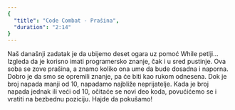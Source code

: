 ```yaml
---
{
  "title": "Code Combat - Prašina",
  "duration": "2:14"
}
---
```


Naš današnji zadatak je da ubijemo deset ogara uz pomoć While petlji…Izgleda da je korisno imati programersko znanje, čak i u sred pustinje. Ova soba se zove prašina, a znamo koliko ona ume da bude dosadna i naporna. Dobro je da smo se opremili znanje, pa će biti kao rukom odnesena. Dok je broj napada manji od 10, napadamo najbliže neprijatelje. Kada je broj napada jednak ili veći od 10, očitaće se novi deo koda, povućićemo se i vratiti na bezbednu poziciju. Hajde da pokušamo! 
